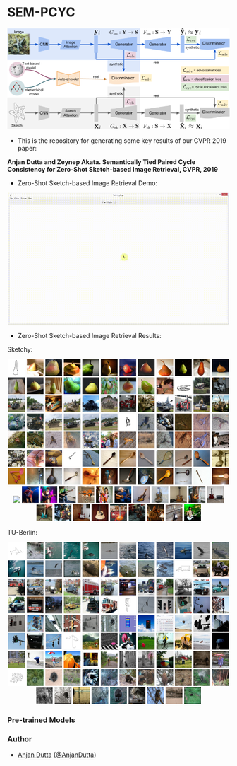 # SEM-PCYC

<p align="center">
<img src="./figures/sem-pcyc.png" width="800">
</p>

* This is the repository for generating some key results of our CVPR 2019 paper:

**Anjan Dutta and Zeynep Akata. Semantically Tied Paired Cycle Consistency for Zero-Shot Sketch-based Image Retrieval, CVPR, 2019**

* Zero-Shot Sketch-based Image Retrieval Demo:

<p align="center">
<img src="./figures/sem-pcyc-demo.gif" width="500">
</p>

* Zero-Shot Sketch-based Image Retrieval Results:

Sketchy:

<p align="center">
<img src="./figures/qual_results/sketchy/3/pear.png" width="38"> <img src="./figures/qual_results/sketchy/3/1_1.png" width="38"> <img src="./figures/qual_results/sketchy/3/2_1.png" width="38"> <img src="./figures/qual_results/sketchy/3/3_1.png" width="38"> <img src="./figures/qual_results/sketchy/3/4_1.png" width="38"> <img src="./figures/qual_results/sketchy/3/5_1.png" width="38"> <img src="./figures/qual_results/sketchy/3/6_1.png" width="38"> <img src="./figures/qual_results/sketchy/3/7_1.png" width="38"> <img src="./figures/qual_results/sketchy/3/8_1.png" width="38"> <img src="./figures/qual_results/sketchy/3/9_1.png" width="38"> <img src="./figures/qual_results/sketchy/3/10_1.png" width="38"> <img src="./figures/qual_results/sketchy/3/11_1.png" width="38"> <img src="./figures/qual_results/sketchy/3/12_1.png" width="38"> <img src="./figures/qual_results/sketchy/3/13_1.png" width="38"> <img src="./figures/qual_results/sketchy/3/14_1.png" width="38"> <img src="./figures/qual_results/sketchy/3/15_1.png" width="38"> <img src="./figures/qual_results/sketchy/3/16_1.png" width="38"> <img src="./figures/qual_results/sketchy/3/17_1.png" width="38"> <img src="./figures/qual_results/sketchy/3/18_1.png" width="38"> <img src="./figures/qual_results/sketchy/3/19_1.png" width="38"> <img src="./figures/qual_results/sketchy/3/20_1.png" width="38">
<img src="./figures/qual_results/sketchy/4/tank.png" width="38"> <img src="./figures/qual_results/sketchy/4/1_1.png" width="38"> <img src="./figures/qual_results/sketchy/4/2_0.png" width="38"> <img src="./figures/qual_results/sketchy/4/3_1.png" width="38"> <img src="./figures/qual_results/sketchy/4/4_1.png" width="38"> <img src="./figures/qual_results/sketchy/4/5_1.png" width="38"> <img src="./figures/qual_results/sketchy/4/6_1.png" width="38"> <img src="./figures/qual_results/sketchy/4/7_1.png" width="38"> <img src="./figures/qual_results/sketchy/4/8_1.png" width="38"> <img src="./figures/qual_results/sketchy/4/9_0.png" width="38"> <img src="./figures/qual_results/sketchy/4/10_1.png" width="38"> <img src="./figures/qual_results/sketchy/4/11_1.png" width="38"> <img src="./figures/qual_results/sketchy/4/12_0.png" width="38"> <img src="./figures/qual_results/sketchy/4/13_1.png" width="38"> <img src="./figures/qual_results/sketchy/4/14_1.png" width="38"> <img src="./figures/qual_results/sketchy/4/15_1.png" width="38"> <img src="./figures/qual_results/sketchy/4/16_1.png" width="38"> <img src="./figures/qual_results/sketchy/4/17_1.png" width="38"> <img src="./figures/qual_results/sketchy/4/18_1.png" width="38"> <img src="./figures/qual_results/sketchy/4/19_1.png" width="38"> <img src="./figures/qual_results/sketchy/4/20_1.png" width="38">
<img src="./figures/qual_results/sketchy/13/lobster.png" width="38"> <img src="./figures/qual_results/sketchy/13/1_1.png" width="38"> <img src="./figures/qual_results/sketchy/13/2_1.png" width="38"> <img src="./figures/qual_results/sketchy/13/3_1.png" width="38"> <img src="./figures/qual_results/sketchy/13/4_1.png" width="38"> <img src="./figures/qual_results/sketchy/13/5_1.png" width="38"> <img src="./figures/qual_results/sketchy/13/6_1.png" width="38"> <img src="./figures/qual_results/sketchy/13/7_1.png" width="38"> <img src="./figures/qual_results/sketchy/13/8_1.png" width="38"> <img src="./figures/qual_results/sketchy/13/9_1.png" width="38"> <img src="./figures/qual_results/sketchy/13/10_1.png" width="38"> <img src="./figures/qual_results/sketchy/13/11_1.png" width="38"> <img src="./figures/qual_results/sketchy/13/12_1.png" width="38"> <img src="./figures/qual_results/sketchy/13/13_0.png" width="38"> <img src="./figures/qual_results/sketchy/13/14_1.png" width="38"> <img src="./figures/qual_results/sketchy/13/15_1.png" width="38"> <img src="./figures/qual_results/sketchy/13/16_1.png" width="38"> <img src="./figures/qual_results/sketchy/13/17_1.png" width="38"> <img src="./figures/qual_results/sketchy/13/18_1.png" width="38"> <img src="./figures/qual_results/sketchy/13/19_1.png" width="38"> <img src="./figures/qual_results/sketchy/13/20_1.png" width="38">
<img src="./figures/qual_results/sketchy/23/spoon.png" width="38"> <img src="./figures/qual_results/sketchy/23/1_1.png" width="38"> <img src="./figures/qual_results/sketchy/23/2_1.png" width="38"> <img src="./figures/qual_results/sketchy/23/3_1.png" width="38"> <img src="./figures/qual_results/sketchy/23/4_1.png" width="38"> <img src="./figures/qual_results/sketchy/23/5_0.png" width="38"> <img src="./figures/qual_results/sketchy/23/6_1.png" width="38"> <img src="./figures/qual_results/sketchy/23/7_1.png" width="38"> <img src="./figures/qual_results/sketchy/23/8_1.png" width="38"> <img src="./figures/qual_results/sketchy/23/9_1.png" width="38"> <img src="./figures/qual_results/sketchy/23/10_1.png" width="38"> <img src="./figures/qual_results/sketchy/23/11_1.png" width="38"> <img src="./figures/qual_results/sketchy/23/12_1.png" width="38"> <img src="./figures/qual_results/sketchy/23/13_1.png" width="38"> <img src="./figures/qual_results/sketchy/23/14_0.png" width="38"> <img src="./figures/qual_results/sketchy/23/15_1.png" width="38"> <img src="./figures/qual_results/sketchy/23/16_0.png" width="38"> <img src="./figures/qual_results/sketchy/23/17_1.png" width="38"> <img src="./figures/qual_results/sketchy/23/18_1.png" width="38"> <img src="./figures/qual_results/sketchy/23/19_1.png" width="38"> <img src="./figures/qual_results/sketchy/23/20_1.png" width="38">
<img src="./figures/qual_results/sketchy/27/spoon.png" width="38"> <img src="./figures/qual_results/sketchy/27/1_1.png" width="38"> <img src="./figures/qual_results/sketchy/27/2_1.png" width="38"> <img src="./figures/qual_results/sketchy/27/3_1.png" width="38"> <img src="./figures/qual_results/sketchy/27/4_0.png" width="38"> <img src="./figures/qual_results/sketchy/27/5_0.png" width="38"> <img src="./figures/qual_results/sketchy/27/6_1.png" width="38"> <img src="./figures/qual_results/sketchy/27/7_1.png" width="38"> <img src="./figures/qual_results/sketchy/27/8_0.png" width="38"> <img src="./figures/qual_results/sketchy/27/9_1.png" width="38"> <img src="./figures/qual_results/sketchy/27/10_1.png" width="38"> <img src="./figures/qual_results/sketchy/27/11_1.png" width="38"> <img src="./figures/qual_results/sketchy/27/12_1.png" width="38"> <img src="./figures/qual_results/sketchy/27/13_0.png" width="38"> <img src="./figures/qual_results/sketchy/27/14_1.png" width="38"> <img src="./figures/qual_results/sketchy/27/15_1.png" width="38"> <img src="./figures/qual_results/sketchy/27/16_1.png" width="38"> <img src="./figures/qual_results/sketchy/27/17_0.png" width="38"> <img src="./figures/qual_results/sketchy/27/18_0.png" width="38"> <img src="./figures/qual_results/sketchy/27/19_1.png" width="38"> <img src="./figures/qual_results/sketchy/27/20_1.png" width="38">
</p>

TU-Berlin:

<p align="center">
<img src="./figures/qual_results/tu-berlin/1/dolphin.png" width="38"> <img src="./figures/qual_results/tu-berlin/1/1_1.png" width="38"> <img src="./figures/qual_results/tu-berlin/1/2_1.png" width="38"> <img src="./figures/qual_results/tu-berlin/1/3_1.png" width="38"> <img src="./figures/qual_results/tu-berlin/1/4_1.png" width="38"> <img src="./figures/qual_results/tu-berlin/1/5_1.png" width="38"> <img src="./figures/qual_results/tu-berlin/1/6_1.png" width="38"> <img src="./figures/qual_results/tu-berlin/1/7_1.png" width="38"> <img src="./figures/qual_results/tu-berlin/1/8_1.png" width="38"> <img src="./figures/qual_results/tu-berlin/1/9_1.png" width="38"> <img src="./figures/qual_results/tu-berlin/1/10_1.png" width="38"> <img src="./figures/qual_results/tu-berlin/1/11_1.png" width="38"> <img src="./figures/qual_results/tu-berlin/1/12_1.png" width="38"> <img src="./figures/qual_results/tu-berlin/1/13_1.png" width="38"> <img src="./figures/qual_results/tu-berlin/1/14_1.png" width="38"> <img src="./figures/qual_results/tu-berlin/1/15_1.png" width="38"> <img src="./figures/qual_results/tu-berlin/1/16_0.png" width="38"> <img src="./figures/qual_results/tu-berlin/1/17_1.png" width="38"> <img src="./figures/qual_results/tu-berlin/1/18_1.png" width="38"> <img src="./figures/qual_results/tu-berlin/1/19_1.png" width="38"> <img src="./figures/qual_results/tu-berlin/1/20_1.png" width="38">
<img src="./figures/qual_results/tu-berlin/4/truck.png" width="38"> <img src="./figures/qual_results/tu-berlin/4/1_1.png" width="38"> <img src="./figures/qual_results/tu-berlin/4/2_1.png" width="38"> <img src="./figures/qual_results/tu-berlin/4/3_1.png" width="38"> <img src="./figures/qual_results/tu-berlin/4/4_1.png" width="38"> <img src="./figures/qual_results/tu-berlin/4/5_0.png" width="38"> <img src="./figures/qual_results/tu-berlin/4/6_1.png" width="38"> <img src="./figures/qual_results/tu-berlin/4/7_1.png" width="38"> <img src="./figures/qual_results/tu-berlin/4/8_1.png" width="38"> <img src="./figures/qual_results/tu-berlin/4/9_1.png" width="38"> <img src="./figures/qual_results/tu-berlin/4/10_0.png" width="38"> <img src="./figures/qual_results/tu-berlin/4/11_1.png" width="38"> <img src="./figures/qual_results/tu-berlin/4/12_1.png" width="38"> <img src="./figures/qual_results/tu-berlin/4/13_1.png" width="38"> <img src="./figures/qual_results/tu-berlin/4/14_1.png" width="38"> <img src="./figures/qual_results/tu-berlin/4/15_1.png" width="38"> <img src="./figures/qual_results/tu-berlin/4/16_1.png" width="38"> <img src="./figures/qual_results/tu-berlin/4/17_1.png" width="38"> <img src="./figures/qual_results/tu-berlin/4/18_1.png" width="38"> <img src="./figures/qual_results/tu-berlin/4/19_1.png" width="38"> <img src="./figures/qual_results/tu-berlin/4/20_1.png" width="38">
<img src="./figures/qual_results/tu-berlin/6/traffic_light.png" width="38"> <img src="./figures/qual_results/tu-berlin/6/1_1.png" width="38"> <img src="./figures/qual_results/tu-berlin/6/2_1.png" width="38"> <img src="./figures/qual_results/tu-berlin/6/3_1.png" width="38"> <img src="./figures/qual_results/tu-berlin/6/4_1.png" width="38"> <img src="./figures/qual_results/tu-berlin/6/5_1.png" width="38"> <img src="./figures/qual_results/tu-berlin/6/6_1.png" width="38"> <img src="./figures/qual_results/tu-berlin/6/7_1.png" width="38"> <img src="./figures/qual_results/tu-berlin/6/8_1.png" width="38"> <img src="./figures/qual_results/tu-berlin/6/9_1.png" width="38"> <img src="./figures/qual_results/tu-berlin/6/10_1.png" width="38"> <img src="./figures/qual_results/tu-berlin/6/11_0.png" width="38"> <img src="./figures/qual_results/tu-berlin/6/12_0.png" width="38"> <img src="./figures/qual_results/tu-berlin/6/13_1.png" width="38"> <img src="./figures/qual_results/tu-berlin/6/14_0.png" width="38"> <img src="./figures/qual_results/tu-berlin/6/15_1.png" width="38"> <img src="./figures/qual_results/tu-berlin/6/16_1.png" width="38"> <img src="./figures/qual_results/tu-berlin/6/17_1.png" width="38"> <img src="./figures/qual_results/tu-berlin/6/18_1.png" width="38"> <img src="./figures/qual_results/tu-berlin/6/19_0.png" width="38"> <img src="./figures/qual_results/tu-berlin/6/20_1.png" width="38">
<img src="./figures/qual_results/tu-berlin/7/umbrella.png" width="38"> <img src="./figures/qual_results/tu-berlin/7/1_1.png" width="38"> <img src="./figures/qual_results/tu-berlin/7/2_1.png" width="38"> <img src="./figures/qual_results/tu-berlin/7/3_1.png" width="38"> <img src="./figures/qual_results/tu-berlin/7/4_1.png" width="38"> <img src="./figures/qual_results/tu-berlin/7/5_1.png" width="38"> <img src="./figures/qual_results/tu-berlin/7/6_1.png" width="38"> <img src="./figures/qual_results/tu-berlin/7/7_1.png" width="38"> <img src="./figures/qual_results/tu-berlin/7/8_1.png" width="38"> <img src="./figures/qual_results/tu-berlin/7/9_1.png" width="38"> <img src="./figures/qual_results/tu-berlin/7/10_1.png" width="38"> <img src="./figures/qual_results/tu-berlin/7/11_1.png" width="38"> <img src="./figures/qual_results/tu-berlin/7/12_1.png" width="38"> <img src="./figures/qual_results/tu-berlin/7/13_0.png" width="38"> <img src="./figures/qual_results/tu-berlin/7/14_1.png" width="38"> <img src="./figures/qual_results/tu-berlin/7/15_1.png" width="38"> <img src="./figures/qual_results/tu-berlin/7/16_1.png" width="38"> <img src="./figures/qual_results/tu-berlin/7/17_1.png" width="38"> <img src="./figures/qual_results/tu-berlin/7/18_1.png" width="38"> <img src="./figures/qual_results/tu-berlin/7/19_1.png" width="38"> <img src="./figures/qual_results/tu-berlin/7/20_1.png" width="38">
<img src="./figures/qual_results/tu-berlin/9/hedgehog.png" width="38"> <img src="./figures/qual_results/tu-berlin/9/1_1.png" width="38"> <img src="./figures/qual_results/tu-berlin/9/2_1.png" width="38"> <img src="./figures/qual_results/tu-berlin/9/3_1.png" width="38"> <img src="./figures/qual_results/tu-berlin/9/4_1.png" width="38"> <img src="./figures/qual_results/tu-berlin/9/5_1.png" width="38"> <img src="./figures/qual_results/tu-berlin/9/6_1.png" width="38"> <img src="./figures/qual_results/tu-berlin/9/7_1.png" width="38"> <img src="./figures/qual_results/tu-berlin/9/8_1.png" width="38"> <img src="./figures/qual_results/tu-berlin/9/9_1.png" width="38"> <img src="./figures/qual_results/tu-berlin/9/10_1.png" width="38"> <img src="./figures/qual_results/tu-berlin/9/11_1.png" width="38"> <img src="./figures/qual_results/tu-berlin/9/12_1.png" width="38"> <img src="./figures/qual_results/tu-berlin/9/13_1.png" width="38"> <img src="./figures/qual_results/tu-berlin/9/14_0.png" width="38"> <img src="./figures/qual_results/tu-berlin/9/15_1.png" width="38"> <img src="./figures/qual_results/tu-berlin/9/16_1.png" width="38"> <img src="./figures/qual_results/tu-berlin/9/17_1.png" width="38"> <img src="./figures/qual_results/tu-berlin/9/18_1.png" width="38"> <img src="./figures/qual_results/tu-berlin/9/19_0.png" width="38"> <img src="./figures/qual_results/tu-berlin/9/20_1.png" width="38">
</p>

### Pre-trained Models

### Author
* [Anjan Dutta](https://sites.google.com/site/2adutta/) ([@AnjanDutta](https://github.com/AnjanDutta))